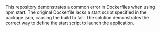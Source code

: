 This repository demonstrates a common error in Dockerfiles when using npm start. The original Dockerfile lacks a start script specified in the package.json, causing the build to fail. The solution demonstrates the correct way to define the start script to launch the application.